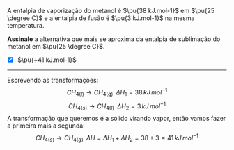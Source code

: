 A entalpia de vaporização do metanol é $\pu{38 kJ.mol-1}$ em $\pu{25 \degree C}$ e a entalpia de fusão é $\pu{3 kJ.mol-1}$ na mesma temperatura.

**Assinale** a alternativa que mais se aproxima da entalpia de sublimação do metanol em $\pu{25 \degree C}$.

- [x] $\pu{+41 kJ.mol-1}$

---

Escrevendo as transformações:
$$CH_{4(l)}\rightarrow CH_{4(g)}\;\;\Delta H_{1}=38\,kJ\,mol^{-1}$$
$$CH_{4(s)}\rightarrow CH_{4(l)}\;\;\Delta H_{2}=3\,kJ\,mol^{-1}$$
A transformação que queremos é a sólido virando vapor, então vamos fazer a primeira mais a segunda:
$$CH_{4(s)}\rightarrow CH_{4(g)}\;\;\Delta H=\Delta H_{1}+\Delta H_{2}=38+3=41\,kJ\,mol^{-1}$$

